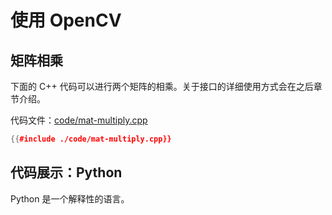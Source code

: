 # 使用 OpenCV

## 矩阵相乘

下面的 C++ 代码可以进行两个矩阵的相乘。关于接口的详细使用方式会在之后章节介绍。

代码文件：[code/mat-multiply.cpp](./code/mat-multiply.cpp) 

```cpp
{{#include ./code/mat-multiply.cpp}}
```

## 代码展示：Python

Python 是一个解释性的语言。

